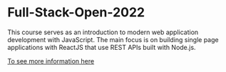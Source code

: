 # Full-Stack-Open-2022
This course serves as an introduction to modern web application development with JavaScript. The main focus is on building single page applications with ReactJS that use REST APIs built with Node.js.

[To see more information here](https://fullstackopen.com/en/about)

